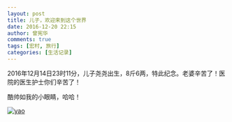 ```yaml
---
layout: post
title: 儿子，欢迎来到这个世界
date: 2016-12-20 22:15
author: 曾宪华
comments: true
tags: [宏村, 旅行]
categories: [生活记录]
---
```

<p>2016年12月14日23时11分，儿子尧尧出生，8斤6两，特此纪念。老婆辛苦了！医院的医生护士你们辛苦了！</p>
<p>酷帅如我的小眼睛，哈哈！</p>
<p><a href="http://www.xianhuazeng.com/cn/wp-content/uploads/2016/12/yao.jpg"><img class="aligncenter size-full" src="http://www.xianhuazeng.com/cn/wp-content/uploads/2016/12/yao.jpg" alt="yao" /></a></p>